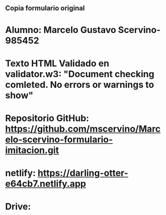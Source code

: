 ## Copia formulario original

# Alumno: Marcelo Gustavo Scervino-985452

# Texto HTML Validado en validator.w3: "Document checking comleted. No errors or warnings to show"

# Repositorio GitHub: https://github.com/mscervino/Marcelo-scervino-formulario-imitacion.git

# netlify: https://darling-otter-e64cb7.netlify.app

# Drive:

```

```
